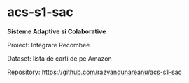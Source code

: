 # acs-s1-sac
<b>Sisteme Adaptive si Colaborative</b>

Proiect: Integrare Recombee

Dataset: lista de carti de pe Amazon

Repository: https://github.com/razvandunareanu/acs-s1-sac
